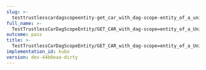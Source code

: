 ```yaml
---
slug: >-
  testtrustlesscardagscopeentity-get_car_with_dag-scope-entity_of_a_unixfs_file_(format-car)-header_content-type
full_name: >-
  TestTrustlessCarDagScopeEntity/GET_CAR_with_dag-scope=entity_of_a_UnixFS_file_(format=car)/Header_Content-Type
outcome: pass
title: >-
  TestTrustlessCarDagScopeEntity/GET_CAR_with_dag-scope=entity_of_a_UnixFS_file_(format=car)/Header_Content-Type
implementation_id: kubo
version: dev-44b0eaa-dirty
---
```



